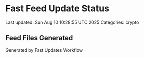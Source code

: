 # Fast Feed Update Status
Last updated: Sun Aug 10 10:28:55 UTC 2025
Categories: crypto

## Feed Files Generated

Generated by Fast Updates Workflow
